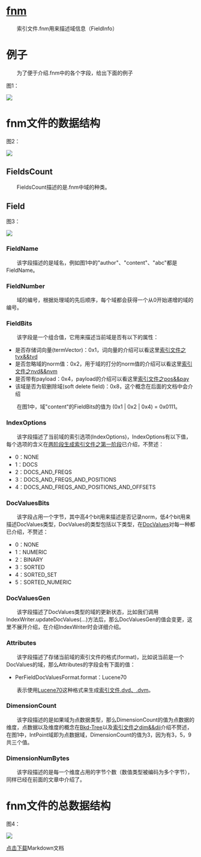 # [fnm](https://www.amazingkoala.com.cn/Lucene/suoyinwenjian/)
&emsp;&emsp;索引文件.fnm用来描述域信息（FieldInfo）

# 例子
&emsp;&emsp;为了便于介绍.fnm中的各个字段，给出下面的例子

图1：

<img src="http://www.amazingkoala.com.cn/uploads/lucene/%E7%B4%A2%E5%BC%95%E6%96%87%E4%BB%B6/fnm/1.png">


# fnm文件的数据结构


图2：

<img src="http://www.amazingkoala.com.cn/uploads/lucene/%E7%B4%A2%E5%BC%95%E6%96%87%E4%BB%B6/fnm/2.png">

## FieldsCount
&emsp;&emsp;FieldsCount描述的是.fnm中域的种类。

## Field
图3：

<img src="http://www.amazingkoala.com.cn/uploads/lucene/%E7%B4%A2%E5%BC%95%E6%96%87%E4%BB%B6/fnm/3.png">

### FieldName
&emsp;&emsp;该字段描述的是域名，例如图1中的"author"、"content"、"abc"都是FieldName。

### FieldNumber
&emsp;&emsp;域的编号，根据处理域的先后顺序，每个域都会获得一个从0开始递增的域的编号。

### FieldBits
&emsp;&emsp;该字段是一个组合值，它用来描述当前域是否有以下的属性：

- 是否存储词向量(termVector)：0x1，词向量的介绍可以看这里[索引文件之tvx&&tvd](https://www.amazingkoala.com.cn/Lucene/suoyinwenjian/2019/0429/56.html)
- 是否忽略域的norm值：0x2，用于域的打分的norm值的介绍可以看这里[索引文件之nvd&&nvm](https://www.amazingkoala.com.cn/Lucene/suoyinwenjian/2019/0305/39.html)
- 是否带有payload：0x4，payload的介绍可以看这里[索引文件之pos&&pay](https://www.amazingkoala.com.cn/Lucene/suoyinwenjian/2019/0324/41.html)
- 该域是否为软删除域(soft delete field)：0x8，这个概念在后面的文档中会介绍

&emsp;&emsp;在图1中，域"content"的FieldBits的值为 (0x1 | 0x2 | 0x4) = 0x0111。

### IndexOptions
&emsp;&emsp;该字段描述了当前域的索引选项(IndexOptions)，IndexOptions有以下值，每个选项的含义在[两阶段生成索引文件之第一阶段](https://www.amazingkoala.com.cn/Lucene/Index/2019/0521/61.html)已介绍，不赘述：

- 0：NONE
- 1：DOCS
- 2：DOCS_AND_FREQS
- 3：DOCS_AND_FREQS_AND_POSITIONS
- 4：DOCS_AND_FREQS_AND_POSITIONS_AND_OFFSETS

### DocValuesBits
&emsp;&emsp;该字段占用一个字节，其中高4个bit用来描述是否记录norm，低4个bit用来描述DocValues类型，DocValues的类型包括以下类型，在[DocValues](https://www.amazingkoala.com.cn/Lucene/DocValues/2019/0218/33.html)对每一种都已介绍，不赘述：

- 0：NONE
- 1：NUMERIC
- 2：BINARY
- 3：SORTED
- 4：SORTED_SET
- 5：SORTED_NUMERIC

### DocValuesGen
&emsp;&emsp;该字段描述了DocValues类型的域的更新状态，比如我们调用IndexWriter.updateDocValues(...)方法后，那么DocValuesGen的值会变更，这里不展开介绍，在介绍IndexWriter时会详细介绍。

### Attributes
&emsp;&emsp;该字段描述了存储当前域的索引文件的格式(format)，比如说当前是一个DocValues的域，那么Attributes的字段会有下面的值：

- PerFieldDocValuesFormat.format：Lucene70

&emsp;&emsp;表示使用[Lucene70](http://lucene.apache.org/core/7_0_0/core/org/apache/lucene/codecs/lucene70/package-summary.html)这种格式来生成[索引文件.dvd、.dvm](https://www.amazingkoala.com.cn/Lucene/DocValues/2019/0218/33.html)。

### DimensionCount
&emsp;&emsp;该字段描述的是如果域为点数据类型，那么DimensionCount的值为点数据的维度，点数据以及维度的概念在[Bkd-Tree](https://www.amazingkoala.com.cn/Lucene/gongjulei/2019/0422/52.html)以及[索引文件之dim&&dii](https://www.amazingkoala.com.cn/Lucene/suoyinwenjian/2019/0424/53.html)介绍不赘述，在图1中，IntPoint域即为点数据域，DimensionCount的值为3，因为有3，5，9共三个值。

### DimensionNumBytes
&emsp;&emsp;该字段描述的是每一个维度占用的字节个数（数值类型被编码为多个字节），同样已经在前面的文章中介绍了。


# fnm文件的总数据结构


图4：

<img src="http://www.amazingkoala.com.cn/uploads/lucene/%E7%B4%A2%E5%BC%95%E6%96%87%E4%BB%B6/fnm/4.png">

[点击下载](http://www.amazingkoala.com.cn/attachment/Lucene/%E7%B4%A2%E5%BC%95%E6%96%87%E4%BB%B6/fnm.zip)Markdown文档


